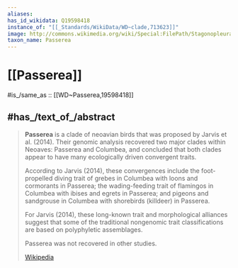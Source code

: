 ```yaml
---
aliases:
has_id_wikidata: Q19598418
instance_of: "[[_Standards/WikiData/WD~clade,713623]]"
image: http://commons.wikimedia.org/wiki/Special:FilePath/Stagonopleura%20bella%20male%20-%20Melaleuca.jpg
taxon_name: Passerea
---
```


# [[Passerea]] 

#is_/same_as :: [[WD~Passerea,19598418]] 

## #has_/text_of_/abstract 

> **Passerea**  is a clade of neoavian birds that was proposed by Jarvis et al. (2014). 
> Their genomic analysis recovered two major clades within Neoaves: 
> Passerea and Columbea, 
> and concluded that both clades appear to have many ecologically driven convergent traits.
>
> According to Jarvis (2014), these convergences include the foot-propelled diving trait of grebes in Columbea with loons and cormorants in Passerea; the wading-feeding trait of flamingos in Columbea with ibises and egrets in Passerea; and pigeons and sandgrouse in Columbea with shorebirds (killdeer) in Passerea. 
> 
> For Jarvis (2014), these long-known trait and morphological alliances 
> suggest that some of the traditional nongenomic trait classifications 
> are based on polyphyletic assemblages.
>
> Passerea was not recovered in other studies.
>
> [Wikipedia](https://en.wikipedia.org/wiki/Passerea) 

